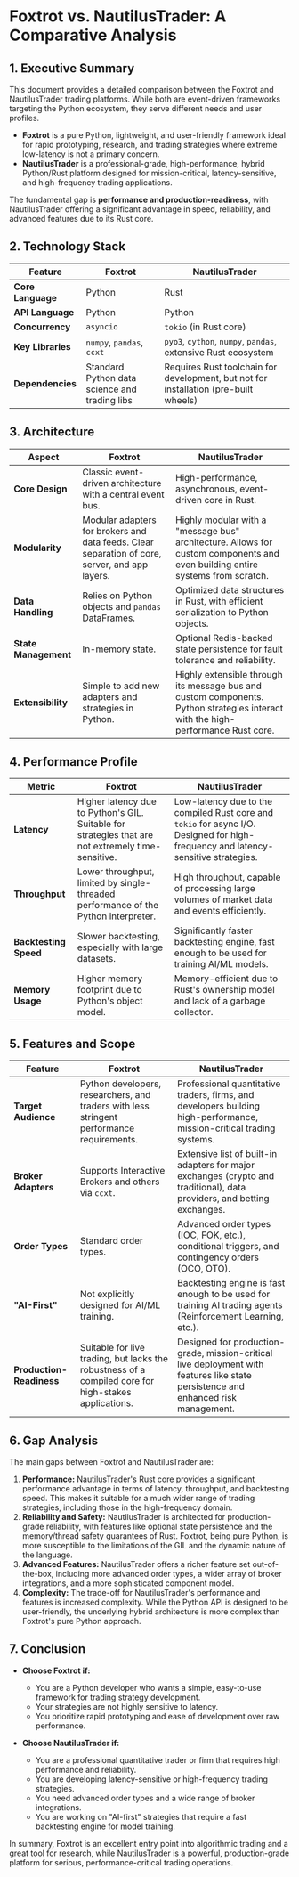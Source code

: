 
# Foxtrot vs. NautilusTrader: A Comparative Analysis

## 1. Executive Summary

This document provides a detailed comparison between the Foxtrot and NautilusTrader trading platforms. While both are event-driven frameworks targeting the Python ecosystem, they serve different needs and user profiles.

*   **Foxtrot** is a pure Python, lightweight, and user-friendly framework ideal for rapid prototyping, research, and trading strategies where extreme low-latency is not a primary concern.
*   **NautilusTrader** is a professional-grade, high-performance, hybrid Python/Rust platform designed for mission-critical, latency-sensitive, and high-frequency trading applications.

The fundamental gap is **performance and production-readiness**, with NautilusTrader offering a significant advantage in speed, reliability, and advanced features due to its Rust core.

## 2. Technology Stack

| Feature           | Foxtrot                                       | NautilusTrader                                               |
| ----------------- | --------------------------------------------- | ------------------------------------------------------------ |
| **Core Language** | Python                                        | Rust                                                         |
| **API Language**  | Python                                        | Python                                                       |
| **Concurrency**   | `asyncio`                                     | `tokio` (in Rust core)                                       |
| **Key Libraries** | `numpy`, `pandas`, `ccxt`                     | `pyo3`, `cython`, `numpy`, `pandas`, extensive Rust ecosystem |
| **Dependencies**  | Standard Python data science and trading libs | Requires Rust toolchain for development, but not for installation (pre-built wheels) |

## 3. Architecture

| Aspect                  | Foxtrot                                                                                             | NautilusTrader                                                                                                                            |
| ----------------------- | --------------------------------------------------------------------------------------------------- | ----------------------------------------------------------------------------------------------------------------------------------------- |
| **Core Design**         | Classic event-driven architecture with a central event bus.                                         | High-performance, asynchronous, event-driven core in Rust.                                                                                |
| **Modularity**          | Modular adapters for brokers and data feeds. Clear separation of core, server, and app layers.        | Highly modular with a "message bus" architecture. Allows for custom components and even building entire systems from scratch.             |
| **Data Handling**       | Relies on Python objects and `pandas` DataFrames.                                                   | Optimized data structures in Rust, with efficient serialization to Python objects.                                                        |
| **State Management**    | In-memory state.                                                                                    | Optional Redis-backed state persistence for fault tolerance and reliability.                                                              |
| **Extensibility**       | Simple to add new adapters and strategies in Python.                                                | Highly extensible through its message bus and custom components. Python strategies interact with the high-performance Rust core.          |

## 4. Performance Profile

| Metric              | Foxtrot                                                                                                | NautilusTrader                                                                                                                                  |
| ------------------- | ------------------------------------------------------------------------------------------------------ | ----------------------------------------------------------------------------------------------------------------------------------------------- |
| **Latency**         | Higher latency due to Python's GIL. Suitable for strategies that are not extremely time-sensitive.     | Low-latency due to the compiled Rust core and `tokio` for async I/O. Designed for high-frequency and latency-sensitive strategies.              |
| **Throughput**      | Lower throughput, limited by single-threaded performance of the Python interpreter.                    | High throughput, capable of processing large volumes of market data and events efficiently.                                                     |
| **Backtesting Speed** | Slower backtesting, especially with large datasets.                                                    | Significantly faster backtesting engine, fast enough to be used for training AI/ML models.                                                      |
| **Memory Usage**    | Higher memory footprint due to Python's object model.                                                  | Memory-efficient due to Rust's ownership model and lack of a garbage collector.                                                                 |

## 5. Features and Scope

| Feature               | Foxtrot                                                              | NautilusTrader                                                                                                                            |
| --------------------- | -------------------------------------------------------------------- | ----------------------------------------------------------------------------------------------------------------------------------------- |
| **Target Audience**   | Python developers, researchers, and traders with less stringent performance requirements. | Professional quantitative traders, firms, and developers building high-performance, mission-critical trading systems. |
| **Broker Adapters**   | Supports Interactive Brokers and others via `ccxt`.                  | Extensive list of built-in adapters for major exchanges (crypto and traditional), data providers, and betting exchanges.                |
| **Order Types**       | Standard order types.                                                | Advanced order types (IOC, FOK, etc.), conditional triggers, and contingency orders (OCO, OTO).                                           |
| **"AI-First"**        | Not explicitly designed for AI/ML training.                          | Backtesting engine is fast enough to be used for training AI trading agents (Reinforcement Learning, etc.).                               |
| **Production-Readiness** | Suitable for live trading, but lacks the robustness of a compiled core for high-stakes applications. | Designed for production-grade, mission-critical live deployment with features like state persistence and enhanced risk management. |

## 6. Gap Analysis

The main gaps between Foxtrot and NautilusTrader are:

1.  **Performance:** NautilusTrader's Rust core provides a significant performance advantage in terms of latency, throughput, and backtesting speed. This makes it suitable for a much wider range of trading strategies, including those in the high-frequency domain.
2.  **Reliability and Safety:** NautilusTrader is architected for production-grade reliability, with features like optional state persistence and the memory/thread safety guarantees of Rust. Foxtrot, being pure Python, is more susceptible to the limitations of the GIL and the dynamic nature of the language.
3.  **Advanced Features:** NautilusTrader offers a richer feature set out-of-the-box, including more advanced order types, a wider array of broker integrations, and a more sophisticated component model.
4.  **Complexity:** The trade-off for NautilusTrader's performance and features is increased complexity. While the Python API is designed to be user-friendly, the underlying hybrid architecture is more complex than Foxtrot's pure Python approach.

## 7. Conclusion

*   **Choose Foxtrot if:**
    *   You are a Python developer who wants a simple, easy-to-use framework for trading strategy development.
    *   Your strategies are not highly sensitive to latency.
    *   You prioritize rapid prototyping and ease of development over raw performance.

*   **Choose NautilusTrader if:**
    *   You are a professional quantitative trader or firm that requires high performance and reliability.
    *   You are developing latency-sensitive or high-frequency trading strategies.
    *   You need advanced order types and a wide range of broker integrations.
    *   You are working on "AI-first" strategies that require a fast backtesting engine for model training.

In summary, Foxtrot is an excellent entry point into algorithmic trading and a great tool for research, while NautilusTrader is a powerful, production-grade platform for serious, performance-critical trading operations.
